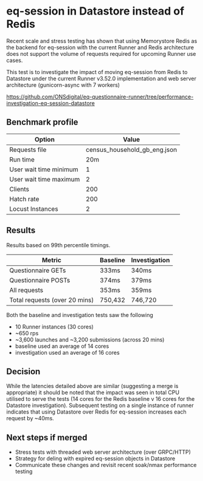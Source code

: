 # eq-session in Datastore instead of Redis

Recent scale and stress testing has shown that using Memorystore Redis as the backend for eq-session with the current Runner and Redis architecture does not support the volume of requests required for upcoming Runner use cases.

This test is to investigate the impact of moving eq-session from Redis to Datastore under the current Runner v3.52.0 implementation and web server architecture (gunicorn-async with 7 workers)

https://github.com/ONSdigital/eq-questionnaire-runner/tree/performance-investigation-eq-session-datastore

## Benchmark profile

| Option                 | Value                        |
| ---------------------- | ---------------------------- |
| Requests file          | census_household_gb_eng.json |
| Run time               | 20m                          |
| User wait time minimum | 1                            |
| User wait time maximum | 2                            |
| Clients                | 200                          |
| Hatch rate             | 200                          |
| Locust Instances       | 2                            |

## Results

Results based on 99th percentile timings.

| Metric | Baseline | Investigation |
|--------|----------|--------------|
| Questionnaire GETs | 333ms | 340ms|
| Questionnaire POSTs | 374ms| 379ms|
| All requests | 353ms | 359ms |
| Total requests (over 20 mins) | 750,432 | 746,720 |

Both the baseline and investigation tests saw the following

- 10 Runner instances (30 cores)
- ~650 rps
- ~3,600 launches and ~3,200 submissions (across 20 mins)
- baseline used an average of 14 cores
- investigation used an average of 16 cores

## Decision

While the latencies detailed above are similar (suggesting a merge is appropriate) it should be noted that the impact was seen in total CPU utilised to serve the tests (14 cores for the Redis baseline v 16 cores for the Datastore investigation). Subsequent testing on a single instance of runner indicates that using Datastore over Redis for eq-session increases each request by ~40ms.

## Next steps if merged

- Stress tests with threaded web server architecture (over GRPC/HTTP)
- Strategy for deling with expired eq-session objects in Datastore
- Communicate these changes and revisit recent soak/nmax performance testing  
